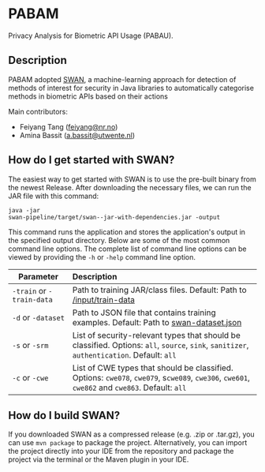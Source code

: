 # PABAM
Privacy Analysis for Biometric API Usage (PABAU).

Description
------------
PABAM adopted [SWAN](https://github.com/secure-software-engineering/swan), a machine-learning approach for detection of methods of interest for security in Java libraries to automatically categorise methods in biometric APIs based on their actions


Main contributors:
* Feiyang Tang (feiyang@nr.no)
* Amina Bassit (a.bassit@utwente.nl)

How do I get started with SWAN?
-------------
The easiest way to get started with SWAN is to use the pre-built binary from the newest Release. After downloading the necessary files, we can run the JAR file with this command: 

<code>java -jar swan-pipeline/target/swan-<version>-jar-with-dependencies.jar -output <output-directory></code>

This command runs the application and stores the application's output in the specified output directory. Below are some of the most common command line options. The complete list of command line options can be viewed by providing the <code>-h</code> or <code>-help</code> command line option.


| Parameter        | Description    |
| -------------------------- |:---------------------------------------|
| <code>-train</code> or <code>-train-data</code>       | Path to training JAR/class files. Default: Path to [/input/train-data](./swan-pipeline/src/main/resources/input/train-data)| 
| <code>-d</code> or <code>-dataset</code>       | Path to JSON file that contains training examples. Default: Path to [swan-dataset.json](./swan-pipeline/src/main/resources/input/swan-dataset.json) |
| <code>-s</code> or <code>-srm</code>       | List of security-relevant types that should be classified. Options: <code>all</code>, <code>source</code>, <code>sink</code>, <code>sanitizer</code>, <code>authentication</code>. Default: <code>all</code> | 
| <code>-c</code> or <code>-cwe</code>       | List of CWE types that should be classified. Options: <code>cwe078</code>, <code>cwe079</code>, s<code>cwe089</code>, <code>cwe306</code>, <code>cwe601</code>, <code>cwe862</code> and <code>cwe863</code>. Default: <code>all</code> | 


How do I build SWAN?
-------------
If you downloaded SWAN as a compressed release (e.g. .zip or .tar.gz), you can use <code>mvn package</code> to package the project. Alternatively, you can import the project directly into your IDE from the repository and package the project via the terminal or the Maven plugin in your IDE. 


